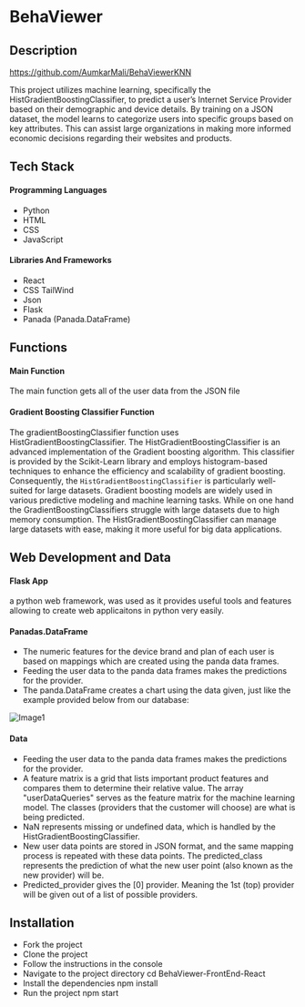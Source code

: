 # BehaViewer

## Description
https://github.com/AumkarMali/BehaViewerKNN

This project utilizes machine learning, specifically the HistGradientBoostingClassifier, to predict a user’s Internet Service Provider based on their demographic and device details. By training on a JSON dataset, the model learns to categorize users into specific groups based on key attributes. This can assist large organizations in making more informed economic decisions regarding their websites and products.

## Tech Stack

#### Programming Languages
* Python
* HTML
* CSS
* JavaScript


#### Libraries And Frameworks
* React
* CSS TailWind
* Json
* Flask 
* Panada (Panada.DataFrame)

## Functions

#### Main Function

The main function gets all  of the user data from the JSON file

#### Gradient Boosting Classifier Function

The gradientBoostingClassifier function uses HistGradientBoostingClassifier. The HistGradientBoostingClassifier is an advanced implementation of the Gradient boosting algorithm. This classifier is provided by the Scikit-Learn library and employs histogram-based techniques to enhance the efficiency and scalability of gradient boosting. Consequently, the `HistGradientBoostingClassifier` is particularly well-suited for large datasets. Gradient boosting models are widely used in various predictive modeling and machine learning tasks. While on one hand the GradientBoostingClassifiers struggle with large datasets due to high memory consumption. The HistGradientBoostingClassifier can manage large datasets with ease, making it more useful for big data applications.

## Web Development and Data

#### Flask App

a python web framework, was used as it provides useful tools and features allowing to create web applicaitons in python very easily.

#### Panadas.DataFrame

* The numeric features for the device brand and plan of each user is based on mappings which are created using the panda data frames.
* Feeding the user data to the panda data frames makes the predictions for the provider.
* The panda.DataFrame creates a chart using the data given, just like the example provided below from our database:

![Image1](https://github.com/user-attachments/assets/fdbb3d91-dda5-42dd-bf1d-6f5ef9a96612)



#### Data

* Feeding the user data to the panda data frames makes the predictions for the provider.
* A feature matrix is a grid that lists important product features and compares them to determine their relative value. The array "userDataQueries" serves as the feature matrix for the machine learning model. The classes (providers that the customer will choose) are what is being predicted.
* NaN represents missing or undefined data, which is handled by the HistGradientBoostingClassifier.
* New user data points are stored in JSON format, and the same mapping process is repeated with these data points. The predicted_class represents the prediction of what the new user point (also known as the new provider) will be.
* Predicted_provider gives the [0] provider. Meaning the 1st (top) provider will be given out of a list of possible providers.


## Installation
* Fork the project
* Clone the project
* Follow the instructions in the console
* Navigate to the project directory cd BehaViewer-FrontEnd-React
* Install the dependencies npm install
* Run the project npm start









